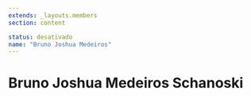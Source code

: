 ```yaml
---
extends: _layouts.members
section: content

status: desativado
name: "Bruno Joshua Medeiros"
---
```


# Bruno Joshua Medeiros Schanoski

![]()